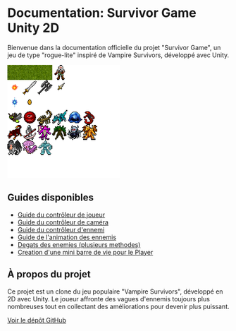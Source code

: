 # Documentation: Survivor Game Unity 2D

Bienvenue dans la documentation officielle du projet "Survivor Game", un jeu de type "rogue-lite" inspiré de Vampire Survivors, développé avec Unity.

![Game Banner](./images/arts.png)

## Guides disponibles

- [Guide du contrôleur de joueur](guides/player-controller.md)
- [Guide du contrôleur de caméra](guides/camera-controller.md)
- [Guide du contrôleur d'ennemi](guides/enemy-controller.md)
- [Guide de l'animation des ennemis](guides/enemy-animation-guide.md)
- [Degats des enemies (plusieurs methodes)](/guides/combat-system-guide.md)
- [Creation d'une mini barre de vie pour le Player](/guides/health-slider-guide.md)

## À propos du projet

Ce projet est un clone du jeu populaire "Vampire Survivors", développé en 2D avec Unity. Le joueur affronte des vagues d'ennemis toujours plus nombreuses tout en collectant des améliorations pour devenir plus puissant.

[Voir le dépôt GitHub](https://github.com/Lysdora/survivor-game-unity2D)
